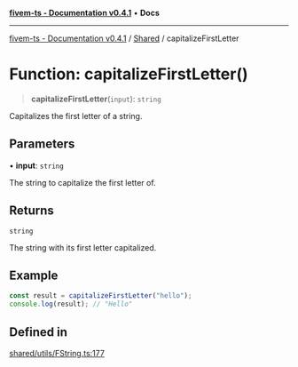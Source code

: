 [**fivem-ts - Documentation v0.4.1**](../../../README.md) • **Docs**

***

[fivem-ts - Documentation v0.4.1](../../../README.md) / [Shared](../README.md) / capitalizeFirstLetter

# Function: capitalizeFirstLetter()

> **capitalizeFirstLetter**(`input`): `string`

Capitalizes the first letter of a string.

## Parameters

• **input**: `string`

The string to capitalize the first letter of.

## Returns

`string`

The string with its first letter capitalized.

## Example

```ts
const result = capitalizeFirstLetter("hello");
console.log(result); // "Hello"
```

## Defined in

[shared/utils/FString.ts:177](https://github.com/Purpose-Dev/fivem-ts/blob/af9f57481b70813a163451854c2103aaaed13195/src/shared/utils/FString.ts#L177)
